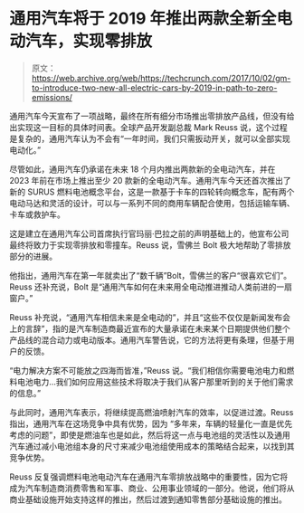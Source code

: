 # 通用汽车将于 2019 年推出两款全新全电动汽车，实现零排放 

> 原文：<https://web.archive.org/web/https://techcrunch.com/2017/10/02/gm-to-introduce-two-new-all-electric-cars-by-2019-in-path-to-zero-emissions/>

通用汽车今天宣布了一项战略，最终在所有细分市场推出零排放产品线，但没有给出实现这一目标的具体时间表。全球产品开发副总裁 Mark Reuss 说，这个过程是复杂的，通用汽车认为不会有“一年时间，我们只需扳动开关，就可以全部实现电动化。”

尽管如此，通用汽车仍承诺在未来 18 个月内推出两款新的全电动汽车，并在 2023 年前在市场上推出至少 20 款新的全电动汽车。通用汽车今天还首次推出了新的 SURUS 燃料电池概念平台，这是一款基于卡车的四轮转向概念车，配有两个电动马达和灵活的设计，可以与一系列不同的商用车辆配合使用，包括运输车辆、卡车或救护车。

这是建立在通用汽车公司首席执行官玛丽·巴拉之前的声明基础上的，他宣布公司最终将致力于实现零排放和零撞车。Reuss 说，雪佛兰 Bolt 极大地帮助了零排放部分的进展。

他指出，通用汽车在第一年就卖出了“数千辆”Bolt，雪佛兰的客户“很喜欢它们”。Reuss 还补充说，Bolt 是“通用汽车如何在未来用全电动推进推动人类前进的一扇窗户。”

Reuss 补充说，“通用汽车相信未来是全电动的”，并且“这些不仅仅是新闻发布会上的言辞”，指的是汽车制造商最近宣布的大量承诺在未来某个日期提供他们整个产品线的混合动力或电动版本。通用汽车警告说，它的方法将更有条理，但基于用户的反馈。

“电力解决方案不可能放之四海而皆准，”Reuss 说。“我们相信你需要电池电力和燃料电池电力…我们如何应用这些技术将取决于我们从客户那里听到的关于他们需求的信息。”

与此同时，通用汽车表示，将继续提高燃油喷射汽车的效率，以促进过渡。Reuss 指出，通用汽车在这场竞争中具有优势，因为
“多年来，车辆的轻量化一直是优先考虑的问题”，即使是燃油车也是如此，然后将这一点与电池组的灵活性以及通用汽车通过减小电池组本身的尺寸来减少电池组使用成本的策略结合起来，以找到其竞争优势。

Reuss 反复强调燃料电池电动汽车在通用汽车零排放战略中的重要性，因为它将成为汽车制造商消费零售和军事、商业、公用事业领域的一部分。他说，他们将从商业基础设施开始支持这样的推出，然后过渡到通知零售部分基础设施的推出。